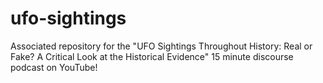 # ufo-sightings
 Associated repository for the "UFO Sightings Throughout History: Real or Fake? A Critical Look at the Historical Evidence" 15 minute discourse podcast on YouTube! 
